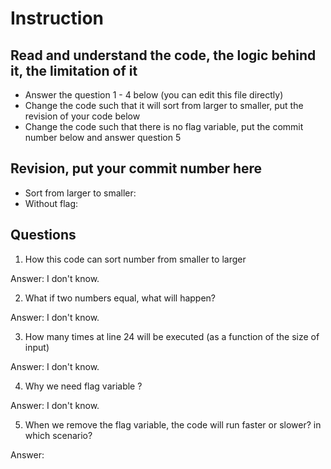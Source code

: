 ﻿# Instruction

## Read and understand the code, the logic behind it, the limitation of it
* Answer the question 1 - 4 below (you can edit this file directly)
* Change the code such that it will sort from larger to smaller, put the revision of your code below
* Change the code such that there is no flag variable, put the commit number below and answer question 5 


## Revision, put your commit number here
* Sort from larger to smaller:
* Without flag:

## Questions
1. How this code can sort number from smaller to larger
 
Answer: I don't know.

2. What if two numbers equal, what will happen? 

Answer: I don't know.

3. How many times at line 24 will be executed (as a function of the size of input) 

Answer: I don't know.

4. Why we need flag variable ? 

Answer: I don't know.

5. When we remove the flag variable, the code will run faster or slower? in which scenario? 

Answer:
